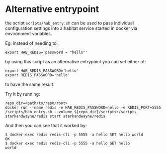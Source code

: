 # Alternative entrypoint

the script `scripts/hab_entry.sh` can be used to pass individual configuration settings into a habitat service started in docker via environment variables.

Eg: instead of needing to:
```
export HAB_REDIS='password = "hello"'
```

by using this script as an alternative entrypoint you can set either of:
```
export HAB_REDIS_PASSWORD='hello'
export REDIS_PASSWORD='hello'
```

to have the same result.

Try it by running:
```
repo_dir=<path/to/repo/root>
docker run --name redis -e HAB_REDIS_PASSWORD=hello -e REDIS_PORT=5555 /scripts/hab_entry.sh --volume ${repo_dir}/scripts:/scripts starkandwayne/redis start starkandwayne/redis
```

And then you can see that it worked by:
```
$ docker exec redis redis-cli -p 5555 -a hello SET hello world
OK
$ docker exec redis redis-cli -p 5555 -a hello GET hello
world
```
